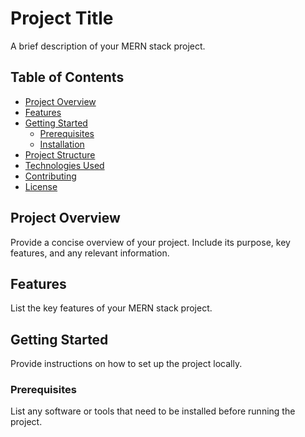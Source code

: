 # Project Title

A brief description of your MERN stack project.

## Table of Contents

- [Project Overview](#project-overview)
- [Features](#features)
- [Getting Started](#getting-started)
  - [Prerequisites](#prerequisites)
  - [Installation](#installation)
- [Project Structure](#project-structure)
- [Technologies Used](#technologies-used)
- [Contributing](#contributing)
- [License](#license)

## Project Overview

Provide a concise overview of your project. Include its purpose, key features, and any relevant information.

## Features

List the key features of your MERN stack project.

## Getting Started

Provide instructions on how to set up the project locally.

### Prerequisites

List any software or tools that need to be installed before running the project.
